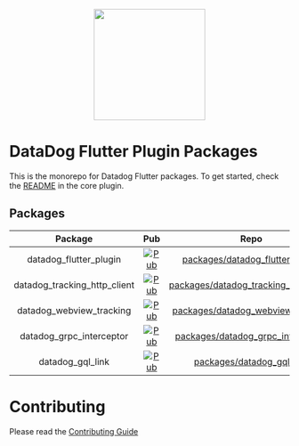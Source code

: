 <p align="center">
    <img src="https://imgix.datadoghq.com/img/about/presskit/logo-v/dd_vertical_white.png" width="200">
</p>

# DataDog Flutter Plugin Packages

This is the monorepo for Datadog Flutter packages. To get started, check the
[README](packages/datadog_flutter_plugin/README.md) in the core plugin.

## Packages

| Package | Pub | Repo |
| :-----: | :-: | :--: |
| datadog_flutter_plugin | [![Pub](https://img.shields.io/pub/v/datadog_flutter_plugin.svg)](https://pub.dev/packages/datadog_flutter_plugin) | [packages/datadog_flutter_plugin](packages/datadog_flutter_plugin/) | 
| datadog_tracking_http_client | [![Pub](https://img.shields.io/pub/v/datadog_tracking_http_client.svg)](https://pub.dev/packages/datadog_tracking_http_client) | [packages/datadog_tracking_http_client](packages/datadog_tracking_http_client/) | 
| datadog_webview_tracking | [![Pub](https://img.shields.io/pub/v/datadog_webview_tracking.svg)](https://pub.dev/packages/datadog_webview_tracking) | [packages/datadog_webview_tracking](packages/datadog_webview_tracking/) 
| datadog_grpc_interceptor | [![Pub](https://img.shields.io/pub/v/datadog_grpc_interceptor.svg)](https://pub.dev/packages/datadog_grpc_interceptor) | [packages/datadog_grpc_interceptor](packages/datadog_grpc_interceptor/) | 
| datadog_gql_link | [![Pub](https://img.shields.io/pub/v/datadog_gql_link.svg)](https://pub.dev/packages/datadog_gql_link) | [packages/datadog_gql_link](packages/datadog_gql_link/) | 

# Contributing

Please read the [Contributing Guide](CONTRIBUTING.md)